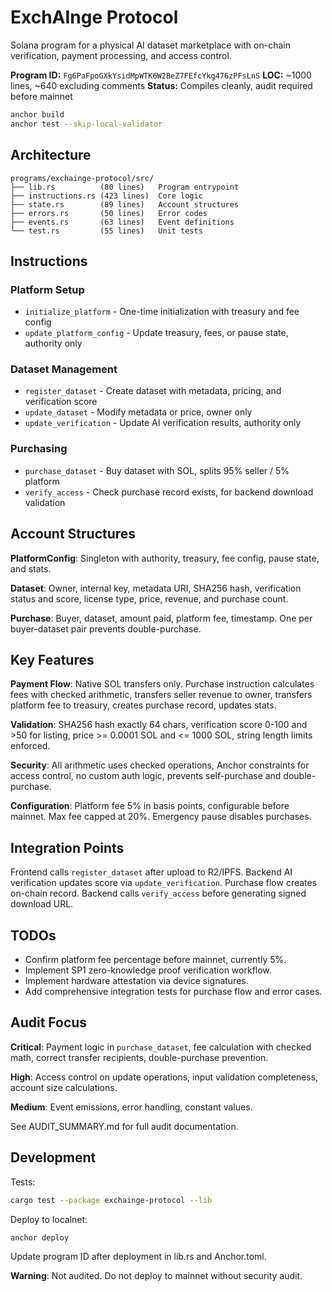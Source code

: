 # ExchAInge Protocol

Solana program for a physical AI dataset marketplace with on-chain verification, payment processing, and access control.

**Program ID:** `Fg6PaFpoGXkYsidMpWTK6W2BeZ7FEfcYkg476zPFsLnS`
**LOC:** ~1000 lines, ~640 excluding comments
**Status:** Compiles cleanly, audit required before mainnet

```bash
anchor build
anchor test --skip-local-validator
```

## Architecture

```
programs/exchainge-protocol/src/
├── lib.rs          (80 lines)   Program entrypoint
├── instructions.rs (423 lines)  Core logic
├── state.rs        (89 lines)   Account structures
├── errors.rs       (50 lines)   Error codes
├── events.rs       (63 lines)   Event definitions
└── test.rs         (55 lines)   Unit tests
```

## Instructions

### Platform Setup
- `initialize_platform` - One-time initialization with treasury and fee config
- `update_platform_config` - Update treasury, fees, or pause state, authority only

### Dataset Management
- `register_dataset` - Create dataset with metadata, pricing, and verification score
- `update_dataset` - Modify metadata or price, owner only
- `update_verification` - Update AI verification results, authority only

### Purchasing
- `purchase_dataset` - Buy dataset with SOL, splits 95% seller / 5% platform
- `verify_access` - Check purchase record exists, for backend download validation

## Account Structures

**PlatformConfig**: Singleton with authority, treasury, fee config, pause state, and stats.

**Dataset**: Owner, internal key, metadata URI, SHA256 hash, verification status and score, license type, price, revenue, and purchase count.

**Purchase**: Buyer, dataset, amount paid, platform fee, timestamp. One per buyer-dataset pair prevents double-purchase.

## Key Features

**Payment Flow**: Native SOL transfers only. Purchase instruction calculates fees with checked arithmetic, transfers seller revenue to owner, transfers platform fee to treasury, creates purchase record, updates stats.

**Validation**: SHA256 hash exactly 64 chars, verification score 0-100 and >50 for listing, price >= 0.0001 SOL and <= 1000 SOL, string length limits enforced.

**Security**: All arithmetic uses checked operations, Anchor constraints for access control, no custom auth logic, prevents self-purchase and double-purchase.

**Configuration**: Platform fee 5% in basis points, configurable before mainnet. Max fee capped at 20%. Emergency pause disables purchases.

## Integration Points

Frontend calls `register_dataset` after upload to R2/IPFS. Backend AI verification updates score via `update_verification`. Purchase flow creates on-chain record. Backend calls `verify_access` before generating signed download URL.

## TODOs

- Confirm platform fee percentage before mainnet, currently 5%.
- Implement SP1 zero-knowledge proof verification workflow.
- Implement hardware attestation via device signatures.
- Add comprehensive integration tests for purchase flow and error cases.

## Audit Focus

**Critical**: Payment logic in `purchase_dataset`, fee calculation with checked math, correct transfer recipients, double-purchase prevention.

**High**: Access control on update operations, input validation completeness, account size calculations.

**Medium**: Event emissions, error handling, constant values.

See AUDIT_SUMMARY.md for full audit documentation.

## Development

Tests:
```bash
cargo test --package exchainge-protocol --lib
```

Deploy to localnet:
```bash
anchor deploy
```

Update program ID after deployment in lib.rs and Anchor.toml.

**Warning**: Not audited. Do not deploy to mainnet without security audit.
